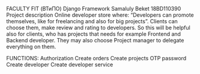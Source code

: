 FACULTY FIT (ВТиПО) Django Framework Samaluly Beket 18BD110390
Project description
Online developer store where: “Developers can promote themselves, like for
freelancing and also for big projects”. Clients can choose them, make review and rating to developers. So this will be helpful also for clients, who has projects that needs for example Frontend and Backend developer. They may also choose Project manager to delegate everything on them.

FUNCTIONS:
Authorization
Create orders
Create projects
OTP password
Create developer
Create developer service

